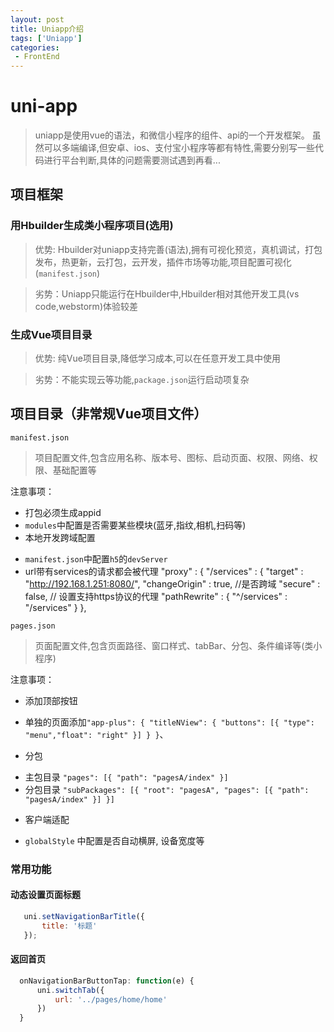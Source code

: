 ```yaml
---
layout: post
title: Uniapp介绍
tags: ['Uniapp']
categories:
 - FrontEnd
---
```


# uni-app

> uniapp是使用vue的语法，和微信小程序的组件、api的一个开发框架。
> 虽然可以多端编译,但安卓、ios、支付宝小程序等都有特性,需要分别写一些代码进行平台判断,具体的问题需要测试遇到再看...

## 项目框架
### 用Hbuilder生成类小程序项目(选用)
> 优势: Hbuilder对uniapp支持完善(语法),拥有可视化预览，真机调试，打包发布，热更新，云打包，云开发，插件市场等功能,项目配置可视化(`manifest.json`)

> 劣势：Uniapp只能运行在Hbuilder中,Hbuilder相对其他开发工具(vs code,webstorm)体验较差
### 生成Vue项目目录
> 优势: 纯Vue项目目录,降低学习成本,可以在任意开发工具中使用
 
> 劣势：不能实现云等功能,`package.json`运行启动项复杂

## 项目目录（非常规Vue项目文件）
`manifest.json`
> 项目配置文件,包含应用名称、版本号、图标、启动页面、权限、网络、权限、基础配置等

注意事项：
+ 打包必须生成appid
+ `modules`中配置是否需要某些模块(蓝牙,指纹,相机,扫码等)
+ 本地开发跨域配置
 - `manifest.json`中配置`h5`的`devServer`
 - url带有services的请求都会被代理
   "proxy" : {
   "/services" : {
   "target" : "http://192.168.1.251:8080/",
   "changeOrigin" : true, //是否跨域
   "secure" : false, // 设置支持https协议的代理
   "pathRewrite" : {
   "^/services" : "/services"
   }
   },

`pages.json`
> 页面配置文件,包含页面路径、窗口样式、tabBar、分包、条件编译等(类小程序)

注意事项：
+ 添加顶部按钮
- 单独的页面添加`"app-plus": { "titleNView": { "buttons": [{ "type": "menu","float": "right" }] } }`、
+ 分包
- 主包目录 `"pages": [{ "path": "pagesA/index" }]`
- 分包目录 `"subPackages": [{ "root": "pagesA", "pages": [{ "path": "pagesA/index" }] }]`
+ 客户端适配
 - `globalStyle` 中配置是否自动横屏, 设备宽度等

### 常用功能
#### 动态设置页面标题
```js
   uni.setNavigationBarTitle({
       title: '标题'
   });
```

#### 返回首页 
```js
  onNavigationBarButtonTap: function(e) {
      uni.switchTab({
          url: '../pages/home/home'
      })
  }
```